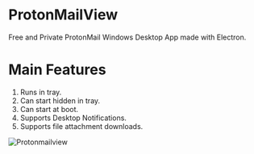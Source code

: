 # ProtonMailView
Free and Private ProtonMail Windows Desktop App made with Electron.


# Main Features
1. Runs in tray.
2. Can start hidden in tray.
3. Can start at boot.
4. Supports Desktop Notifications.
5. Supports file attachment downloads.

![Protonmailview](https://github.com/7gxycn08/ProtonMailView/assets/121936658/20e371c8-fc2c-44af-8940-feb5c84433bc)
